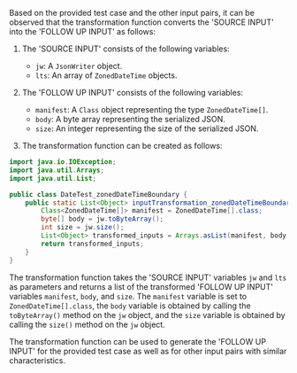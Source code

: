 Based on the provided test case and the other input pairs, it can be observed that the transformation function converts the 'SOURCE INPUT' into the 'FOLLOW UP INPUT' as follows:

1. The 'SOURCE INPUT' consists of the following variables:
   - `jw`: A `JsonWriter` object.
   - `lts`: An array of `ZonedDateTime` objects.

2. The 'FOLLOW UP INPUT' consists of the following variables:
   - `manifest`: A `Class` object representing the type `ZonedDateTime[]`.
   - `body`: A byte array representing the serialized JSON.
   - `size`: An integer representing the size of the serialized JSON.

3. The transformation function can be created as follows:

```java
import java.io.IOException;
import java.util.Arrays;
import java.util.List;

public class DateTest_zonedDateTimeBoundary {
    public static List<Object> inputTransformation_zonedDateTimeBoundary(JsonWriter jw, ZonedDateTime[] lts) throws IOException  {
        Class<ZonedDateTime[]> manifest = ZonedDateTime[].class;
        byte[] body = jw.toByteArray();
        int size = jw.size();
        List<Object> transformed_inputs = Arrays.asList(manifest, body, size);
        return transformed_inputs;
    }
}
```

The transformation function takes the 'SOURCE INPUT' variables `jw` and `lts` as parameters and returns a list of the transformed 'FOLLOW UP INPUT' variables `manifest`, `body`, and `size`. The `manifest` variable is set to `ZonedDateTime[].class`, the `body` variable is obtained by calling the `toByteArray()` method on the `jw` object, and the `size` variable is obtained by calling the `size()` method on the `jw` object.

The transformation function can be used to generate the 'FOLLOW UP INPUT' for the provided test case as well as for other input pairs with similar characteristics.